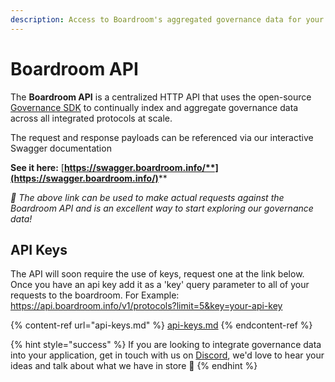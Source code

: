 ```yaml
---
description: Access to Boardroom's aggregated governance data for your applications.
---
```


# Boardroom API

The **Boardroom API** is a centralized HTTP API that uses the open-source [Governance SDK](../../sdk/governance-sdk/) to continually index and aggregate governance data across all integrated protocols at scale.

The request and response payloads can be referenced via our interactive Swagger documentation

**See it here:** [**https://swagger.boardroom.info/**](https://swagger.boardroom.info/)****

_🚀 The above link can be used to make actual requests against the Boardroom API and is an excellent way to start exploring our governance data!_

## **API Keys**

The API will soon require the use of keys, request one at the link below.
Once you have an api key add it as a 'key' query parameter to all of your requests to the boardroom.
For Example: https://api.boardroom.info/v1/protocols?limit=5&key=your-api-key

{% content-ref url="api-keys.md" %}
[api-keys.md](api-keys.md)
{% endcontent-ref %}

{% hint style="success" %}
If you are looking to integrate governance data into your application, get in touch with us on [Discord](https://discord.gg/UBqtEddhsC), we'd love to hear your ideas and talk about what we have in store 🚀
{% endhint %}
